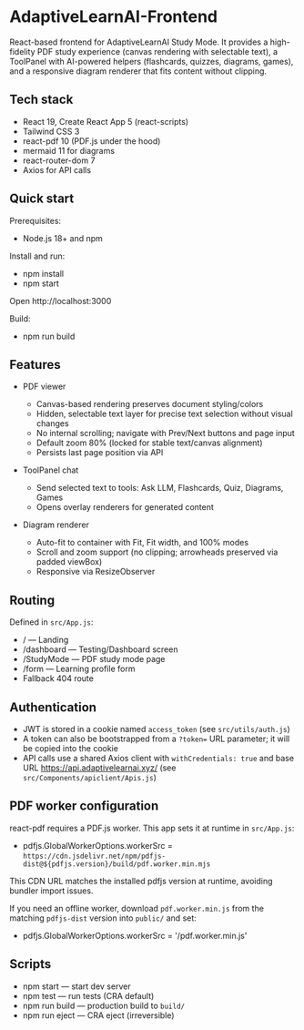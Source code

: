 # AdaptiveLearnAI-Frontend

React-based frontend for AdaptiveLearnAI Study Mode. It provides a high-fidelity PDF study experience (canvas rendering with selectable text), a ToolPanel with AI-powered helpers (flashcards, quizzes, diagrams, games), and a responsive diagram renderer that fits content without clipping.

## Tech stack

- React 19, Create React App 5 (react-scripts)
- Tailwind CSS 3
- react-pdf 10 (PDF.js under the hood)
- mermaid 11 for diagrams
- react-router-dom 7
- Axios for API calls

## Quick start

Prerequisites:
- Node.js 18+ and npm

Install and run:
- npm install
- npm start

Open http://localhost:3000

Build:
- npm run build

## Features

- PDF viewer
	- Canvas-based rendering preserves document styling/colors
	- Hidden, selectable text layer for precise text selection without visual changes
	- No internal scrolling; navigate with Prev/Next buttons and page input
	- Default zoom 80% (locked for stable text/canvas alignment)
	- Persists last page position via API

- ToolPanel chat
	- Send selected text to tools: Ask LLM, Flashcards, Quiz, Diagrams, Games
	- Opens overlay renderers for generated content

- Diagram renderer
	- Auto-fit to container with Fit, Fit width, and 100% modes
	- Scroll and zoom support (no clipping; arrowheads preserved via padded viewBox)
	- Responsive via ResizeObserver

## Routing

Defined in `src/App.js`:
- / — Landing
- /dashboard — Testing/Dashboard screen
- /StudyMode — PDF study mode page
- /form — Learning profile form
- Fallback 404 route

## Authentication

- JWT is stored in a cookie named `access_token` (see `src/utils/auth.js`)
- A token can also be bootstrapped from a `?token=` URL parameter; it will be copied into the cookie
- API calls use a shared Axios client with `withCredentials: true` and base URL https://api.adaptivelearnai.xyz/ (see `src/Components/apiclient/Apis.js`)

## PDF worker configuration

react-pdf requires a PDF.js worker. This app sets it at runtime in `src/App.js`:

- pdfjs.GlobalWorkerOptions.workerSrc = `https://cdn.jsdelivr.net/npm/pdfjs-dist@${pdfjs.version}/build/pdf.worker.min.mjs`

This CDN URL matches the installed pdfjs version at runtime, avoiding bundler import issues.

If you need an offline worker, download `pdf.worker.min.js` from the matching `pdfjs-dist` version into `public/` and set:

- pdfjs.GlobalWorkerOptions.workerSrc = '/pdf.worker.min.js'


## Scripts

- npm start — start dev server
- npm test — run tests (CRA default)
- npm run build — production build to `build/`
- npm run eject — CRA eject (irreversible)
